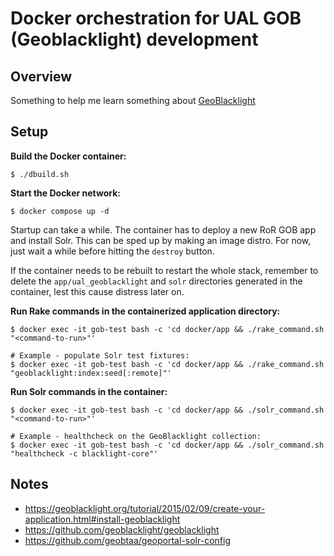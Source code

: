 # Docker orchestration for UAL GOB (Geoblacklight) development

## Overview

Something to help me learn something about [GeoBlacklight](https://geoblacklight.org/)

## Setup

**Build the Docker container:**

```shell
$ ./dbuild.sh
```

**Start the Docker network:**

```shell
$ docker compose up -d
```

Startup can take a while. The container has to deploy a new RoR GOB app and install Solr. This can be sped up by making an image distro. For now, just wait a while before hitting the `destroy` button.

If the container needs to be rebuilt to restart the whole stack, remember to delete the `app/ual_geoblacklight` and `solr` directories generated in the container, lest this cause distress later on.

**Run Rake commands in the containerized application directory:**

```shell
$ docker exec -it gob-test bash -c 'cd docker/app && ./rake_command.sh "<command-to-run>"'

# Example - populate Solr test fixtures:
$ docker exec -it gob-test bash -c 'cd docker/app && ./rake_command.sh "geoblacklight:index:seed[:remote]"'
```

**Run Solr commands in the container:**

```shell
$ docker exec -it gob-test bash -c 'cd docker/app && ./solr_command.sh "<command-to-run>"'

# Example - healthcheck on the GeoBlacklight collection:
$ docker exec -it gob-test bash -c 'cd docker/app && ./solr_command.sh "healthcheck -c blacklight-core"'
```

## Notes

* https://geoblacklight.org/tutorial/2015/02/09/create-your-application.html#install-geoblacklight
* https://github.com/geoblacklight/geoblacklight
* https://github.com/geobtaa/geoportal-solr-config
